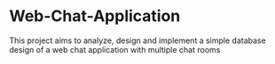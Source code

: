 # Web-Chat-Application
This project aims to analyze, design and implement a simple database design of a web chat application with multiple chat rooms
